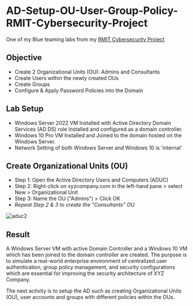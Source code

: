 # AD-Setup-OU-User-Group-Policy-RMIT-Cybersecurity-Project
One of my Blue teaming labs from my [RMIT Cybersecurity Project](https://github.com/Kazu010101/RMIT-Cybersecurity-Project/blob/main/README.md)

## Objective

- Create 2 Organizational Units (OU): Admins and Consultants
- Create Users within the newly created OUs
- Create Groups
- Configure & Apply Password Policies into the Domain

## Lab Setup

- Windows Server 2022 VM Installed with Active Directory Domain Services (AD DS) role installed and configured as a domain controller.
- Windows 10 Pro VM Installed and Joined to the domain hosted on the Windows Server.
- Network Setting of both Windows Server and Windows 10 is 'internal'

## Create Organizational Units (OU)

- Step 1: Open the Active Directory Users and Computers (ADUC)
- Step 2: Right-click on xyzcompany.com in the left-hand pane > select New > Organizational Unit
- Step 3: Name the OU ("Admins") > Click OK
- *Repeat Step 2 & 3 to create the "Consultants" OU*

![aduc2](https://github.com/user-attachments/assets/b1333713-40db-4173-bb41-811e6cbaafdb)

## Result

A Windows Server VM with active Domain Controller and a Windows 10 VM which has been joined to the domain controller are created. The purpose is to simulate a real-world enterprise environment of centralized user authentication, group policy management, and security configurations which are essential for improving the security architecture of XYZ Company.

The next activity is to setup the AD such as creating Organizational Units (OU), user accounts and groups with different policies within the OUs. 
